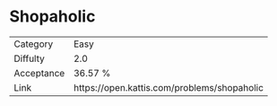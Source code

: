 # Shopaholic

<table>
    <tr>
        <td>Category</td>
        <td>Easy</td>
    </tr>
    <tr>
        <td>Diffulty</td>
        <td>2.0</td>
    </tr>
    <tr>
        <td>Acceptance</td>
        <td>36.57 %</td>
    </tr>
    <tr>
        <td>Link</td>
        <td>https://open.kattis.com/problems/shopaholic</td>
    </tr>
</table>